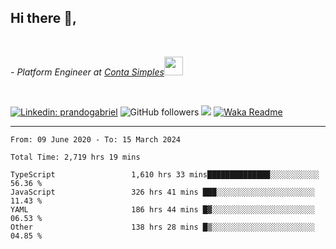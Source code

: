 <h2>Hi there  👋,</h2> </br>

<p><em>- Platform Engineer at <a href="https://contasimples.com">Conta Simples</a><img src="https://media.giphy.com/media/WUlplcMpOCEmTGBtBW/giphy.gif" width="30"> 
</em></p></br>


[![Linkedin: prandogabriel](https://img.shields.io/badge/-prandogabriel-blue?style=flat-square&logo=Linkedin&logoColor=white&link=https://www.linkedin.com/in/prandogabriel/)](https://www.linkedin.com/in/prandogabriel)
![GitHub followers](https://img.shields.io/github/followers/prandogabriel?label=Follow&style=social)
![](https://visitor-badge.glitch.me/badge?page_id=prandogabriel.prandogabriel)
[![Waka Readme](https://github.com/prandogabriel/prandogabriel/actions/workflows/update-stats.yml.yml/badge.svg)](https://github.com/prandogabriel/prandogabriel/actions/workflows/update-stats.yml.yml)

---

<!--START_SECTION:waka-->

```golang
From: 09 June 2020 - To: 15 March 2024

Total Time: 2,719 hrs 19 mins

TypeScript                 1,610 hrs 33 mins██████████████░░░░░░░░░░░   56.36 %
JavaScript                 326 hrs 41 mins ███░░░░░░░░░░░░░░░░░░░░░░   11.43 %
YAML                       186 hrs 44 mins █▓░░░░░░░░░░░░░░░░░░░░░░░   06.53 %
Other                      138 hrs 28 mins █▒░░░░░░░░░░░░░░░░░░░░░░░   04.85 %
```

<!--END_SECTION:waka-->
